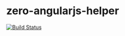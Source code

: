 # zero-angularjs-helper

[![Build Status](https://travis-ci.org/zerosuxx/zero-angularjs-helper.svg?branch=master)](https://travis-ci.org/zerosuxx/zero-angularjs-helper)